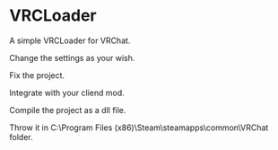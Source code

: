 # VRCLoader

A simple VRCLoader for VRChat.

Change the settings as your wish. 

Fix the project.

Integrate with your cliend mod.

Compile the project as a dll file.

Throw it in C:\Program Files (x86)\Steam\steamapps\common\VRChat folder.
